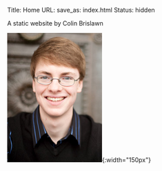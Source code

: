 Title: Home
URL:
save_as: index.html
Status: hidden

A static website by Colin Brislawn

![Profile picture of me](/images/colin.jpg){:width="150px"}
